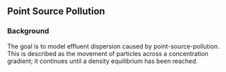 ## Point Source Pollution

### Background

The goal is to model effluent dispersion caused by point-source-pollution. This is described as the movement of particles across a concentration gradient; it continues until a density equilibrium has been reached.